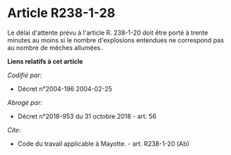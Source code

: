 # Article R238-1-28

Le délai d'attente prévu à l'article R. 238-1-20 doit être porté à trente minutes au moins si le nombre d'explosions
entendues ne correspond pas au nombre de mèches allumées.

**Liens relatifs à cet article**

_Codifié par_:

  - Décret n°2004-196 2004-02-25

_Abrogé par_:

  - Décret n°2018-953 du 31 octobre 2018 - art. 56

_Cite_:

  - Code du travail applicable à Mayotte. - art. R238-1-20 (Ab)
